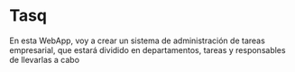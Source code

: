 # Tasq
En esta WebApp, voy a crear un sistema de administración de tareas empresarial, que estará dividido en departamentos, tareas y responsables de llevarlas a cabo
